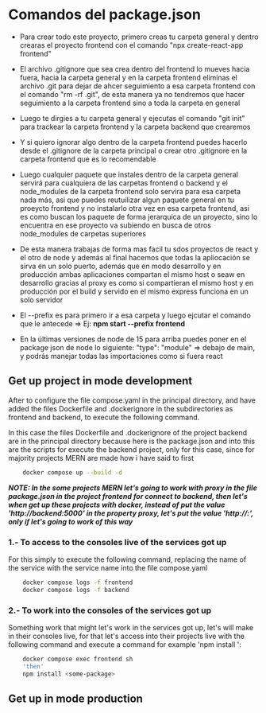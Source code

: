 # Comandos del package.json

* Para crear todo este proyecto, primero creas tu carpeta general y dentro crearas el proyecto frontend con el comando "npx create-react-app frontend"
* El archivo .gitignore que sea crea dentro del frontend lo mueves hacia fuera, hacia la carpeta general y en la carpeta frontend eliminas el archivo .git para dejar de ahcer seguimiento a esa carpeta frontend con el comando "rm -rf .git", de esta manera ya no tendremos que hacer seguimiento a la carpeta frontend sino a toda la carpeta en general
* Luego te dirgies a tu carpeta general y ejecutas el comando "git init" para trackear la carpeta frontend y la carpeta backend que crearemos
* Y si quiero ignorar algo dentro de la carpeta frontend puedes hacerlo desde el .gitignore de la carpeta principal o crear otro .gitignore en la carpeta frontend que es lo recomendable
* Luego cualquier paquete que instales dentro de la carpeta general servirá para cualquiera de las carpetas frontend o backend y el node_modules de la carpeta frontend solo servira para esa carpeta nada más, asi que puedes reutuilizar algun paquete general en tu proeycto frontend y no instalarlo otra vez en esa carpeta frontend, asi es como buscan los paquete de forma jerarquica de un proyecto, sino lo encuentra en ese proyecto va subiendo en busca de otros node_modules de carpetas superiores
* De esta manera trabajas de forma mas facil tu sdos proyectos de react y el otro de node y además al final hacemos que todas la apliocación se sirva en un solo puerto, además que en modo desarrollo  y en producción ambas aplicaciones compartan el mismo host o seaw en desarrollo gracias al proxy es como si compartieran el mismo host y en producción por el build y servido en el mismo express funciona en un solo servidor


* El --prefix es para primero ir a esa carpeta y luego ejcutar el comando que le antecede => Ej: **npm start --prefix frontend**
* En la últimas versiones de node de 15 para arriba puedes poner en el package json de node lo siguiente: "type": "module" => debajo de main, y podrás manejar todas las importaciones como si fuera react


## Get up project in mode development
After to configure the file compose.yaml in the principal directory, and have added the files Dockerfile and .dockerignore in the subdirectories as frontend and backend, to execute the following command.

In this case the files Dockerfile and .dockerignore of the project backend are in the principal directory because here is the package.json and into this are the scripts for execute the backend project, only for this case, since for majority projects MERN are made how i have said to first   
```bash
    docker compose up --build -d
```
***NOTE: In the some projects MERN let's going to work with proxy in the file package.json in the project frontend for connect to backend, then let's when get up these projects with docker, instead of put the value 'http://backend:5000' in the property proxy, let's put the value 'http://<service-got-up>:<port>', only if let's going to work of this way***

### 1.- To access to the consoles live of the services got up
For this simply to execute the following command, replacing the name of the service with the service name into the file compose.yaml
```bash
    docker compose logs -f frontend
    docker compose logs -f backend
```
### 2.- To work into the consoles of the services got up
Something work that might let's work in the services got up, let's will make in their consoles live, for that let's access into their projects live with the following command and execute a command for example 'npm install <some-package>':
```bash
    docker compose exec frontend sh
    'then'
    npm install <some-package>
```
        

## Get up in mode production
